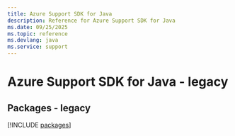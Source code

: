 ```yaml
---
title: Azure Support SDK for Java
description: Reference for Azure Support SDK for Java
ms.date: 09/25/2025
ms.topic: reference
ms.devlang: java
ms.service: support
---
```

# Azure Support SDK for Java - legacy
## Packages - legacy
[!INCLUDE [packages](support-index.md)]
